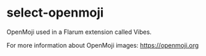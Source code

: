 # select-openmoji

OpenMoji used in a Flarum extension called Vibes.

For more information about OpenMoji images: https://openmoji.org
